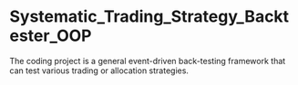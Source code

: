 # Systematic_Trading_Strategy_Backtester_OOP
The coding project is a general event-driven back-testing framework that can test various trading or allocation strategies.
